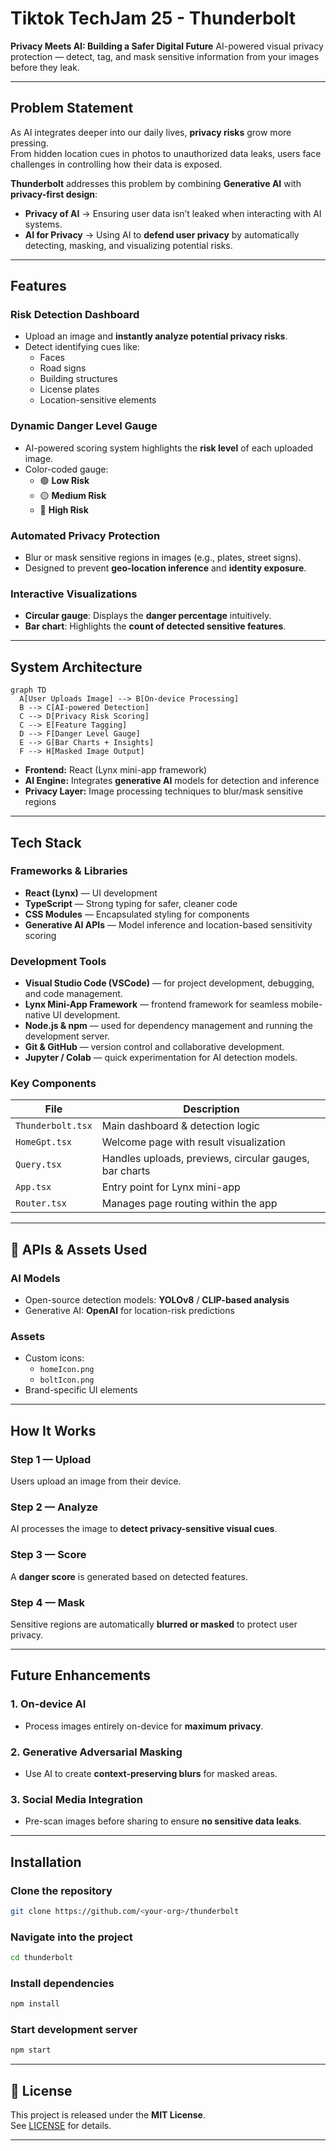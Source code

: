 # Tiktok TechJam 25 - Thunderbolt 
**Privacy Meets AI: Building a Safer Digital Future**
AI-powered visual privacy protection — detect, tag, and mask sensitive information from your images before they leak.

---

## Problem Statement
As AI integrates deeper into our daily lives, **privacy risks** grow more pressing.  
From hidden location cues in photos to unauthorized data leaks, users face challenges in controlling how their data is exposed.

**Thunderbolt** addresses this problem by combining **Generative AI** with **privacy-first design**:

- **Privacy of AI** → Ensuring user data isn’t leaked when interacting with AI systems.
- **AI for Privacy** → Using AI to **defend user privacy** by automatically detecting, masking, and visualizing potential risks.

---

## Features
### Risk Detection Dashboard
- Upload an image and **instantly analyze potential privacy risks**.
- Detect identifying cues like:
  - Faces
  - Road signs
  - Building structures
  - License plates
  - Location-sensitive elements

### Dynamic Danger Level Gauge
- AI-powered scoring system highlights the **risk level** of each uploaded image.
- Color-coded gauge:
  - 🟢 **Low Risk**
  - 🟡 **Medium Risk**
  - 🔴 **High Risk**

### Automated Privacy Protection
- Blur or mask sensitive regions in images (e.g., plates, street signs).
- Designed to prevent **geo-location inference** and **identity exposure**.

### Interactive Visualizations
- **Circular gauge**: Displays the **danger percentage** intuitively.
- **Bar chart**: Highlights the **count of detected sensitive features**.

---

## System Architecture

```mermaid
graph TD
  A[User Uploads Image] --> B[On-device Processing]
  B --> C[AI-powered Detection]
  C --> D[Privacy Risk Scoring]
  C --> E[Feature Tagging]
  D --> F[Danger Level Gauge]
  E --> G[Bar Charts + Insights]
  F --> H[Masked Image Output]
```

- **Frontend:** React (Lynx mini-app framework)
- **AI Engine:** Integrates **generative AI** models for detection and inference
- **Privacy Layer:** Image processing techniques to blur/mask sensitive regions

---

## Tech Stack

### **Frameworks & Libraries**
- **React (Lynx)** — UI development
- **TypeScript** — Strong typing for safer, cleaner code
- **CSS Modules** — Encapsulated styling for components
- **Generative AI APIs** — Model inference and location-based sensitivity scoring

### **Development Tools**
- **Visual Studio Code (VSCode)** — for project development, debugging, and code management.
- **Lynx Mini-App Framework** — frontend framework for seamless mobile-native UI development.
- **Node.js & npm** — used for dependency management and running the development server.
- **Git & GitHub** — version control and collaborative development.
- **Jupyter / Colab** — quick experimentation for AI detection models.

### **Key Components**

| File               | Description                                               |
|--------------------|-------------------------------------------------------|
| `Thunderbolt.tsx`  | Main dashboard & detection logic                      |
| `HomeGpt.tsx`      | Welcome page with result visualization               |
| `Query.tsx`        | Handles uploads, previews, circular gauges, bar charts |
| `App.tsx`          | Entry point for Lynx mini-app                         |
| `Router.tsx`       | Manages page routing within the app                  |

---

## 🔗 APIs & Assets Used

### **AI Models**
- Open-source detection models: **YOLOv8** / **CLIP-based analysis**
- Generative AI: **OpenAI** for location-risk predictions

### **Assets**
- Custom icons:
  - `homeIcon.png`
  - `boltIcon.png`
- Brand-specific UI elements

---

## How It Works

### **Step 1 — Upload**
Users upload an image from their device.

### **Step 2 — Analyze**
AI processes the image to **detect privacy-sensitive visual cues**.

### **Step 3 — Score**
A **danger score** is generated based on detected features.

### **Step 4 — Mask**
Sensitive regions are automatically **blurred or masked** to protect user privacy.

---

## Future Enhancements

### **1. On-device AI**
- Process images entirely on-device for **maximum privacy**.

### **2. Generative Adversarial Masking**
- Use AI to create **context-preserving blurs** for masked areas.

### **3. Social Media Integration**
- Pre-scan images before sharing to ensure **no sensitive data leaks**.

---

## Installation

### **Clone the repository**
```bash
git clone https://github.com/<your-org>/thunderbolt
```

### **Navigate into the project**
```bash
cd thunderbolt
```

### **Install dependencies**
```bash
npm install
```

### **Start development server**
```bash
npm start
```

---

## 📜 License
This project is released under the **MIT License**.  
See [LICENSE](./LICENSE) for details.

---
